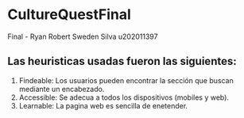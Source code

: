 # CultureQuestFinal
Final - Ryan Robert Sweden Silva u202011397

## Las heuristicas usadas fueron las siguientes: 
1. Findeable: Los usuarios pueden encontrar la sección que buscan mediante un encabezado.
2. Accessible: Se adecua a todos los dispositivos (mobiles y web).
3. Learnable: La pagina web es sencilla de enetender.
